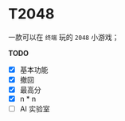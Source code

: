 # T2048

一款可以在 `终端` 玩的 `2048` 小游戏；

**TODO**

- [x] 基本功能
- [x] 撤回
- [x] 最高分
- [x] n * n
- [ ] AI 实验室